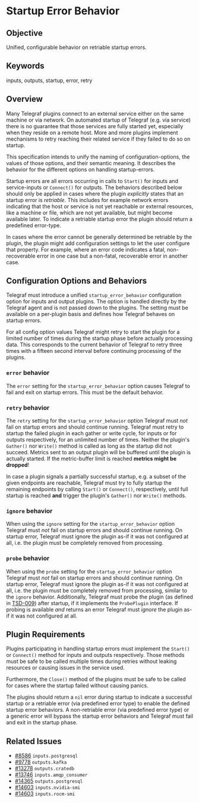 # Startup Error Behavior

## Objective

Unified, configurable behavior on retriable startup errors.

## Keywords

inputs, outputs, startup, error, retry

## Overview

Many Telegraf plugins connect to an external service either on the same machine
or via network. On automated startup of Telegraf (e.g. via service) there is no
guarantee that those services are fully started yet, especially when they reside
on a remote host. More and more plugins implement mechanisms to retry reaching
their related service if they failed to do so on startup.

This specification intends to unify the naming of configuration-options, the
values of those options, and their semantic meaning. It describes the behavior
for the different options on handling startup-errors.

Startup errors are all errors occurring in calls to `Start()` for inputs and
service-inputs or `Connect()` for outputs. The behaviors described below
should only be applied in cases where the plugin *explicitly* states that an
startup error is *retriable*. This includes for example network errors
indicating that the host or service is not yet reachable or external
resources, like a machine or file, which are not yet available, but might become
available later. To indicate a retriable startup error the plugin should return
a predefined error-type.

In cases where the error cannot be generally determined be retriable by
the plugin, the plugin might add configuration settings to let the user
configure that property. For example, where an error code indicates a fatal,
non-recoverable error in one case but a non-fatal, recoverable error in another
case.

## Configuration Options and Behaviors

Telegraf must introduce a unified `startup_error_behavior` configuration option
for inputs and output plugins. The option is handled directly by the Telegraf
agent and is not passed down to the plugins. The setting must be available on a
per-plugin basis and defines how Telegraf behaves on startup errors.

For all config option values Telegraf might retry to start the plugin for a
limited number of times during the startup phase before actually processing
data. This corresponds to the current behavior of Telegraf to retry three times
with a fifteen second interval before continuing processing of the plugins.

### `error` behavior

The `error` setting for the `startup_error_behavior` option causes Telegraf to
fail and exit on startup errors. This must be the default behavior.

### `retry` behavior

The `retry` setting for the `startup_error_behavior` option Telegraf must *not*
fail on startup errors and should continue running. Telegraf must retry to
startup the failed plugin in each gather or write cycle, for inputs or for
outputs respectively, for an unlimited number of times. Neither the
plugin's `Gather()` nor `Write()` method is called as long as the startup did
not succeed. Metrics sent to an output plugin will be buffered until the plugin
is actually started. If the metric-buffer limit is reached **metrics might be
dropped**!

In case a plugin signals a partially successful startup, e.g. a subset of the
given endpoints are reachable, Telegraf must try to fully startup the remaining
endpoints by calling `Start()` or `Connect()`, respectively, until full startup
is reached **and** trigger the plugin's `Gather()` nor `Write()` methods.

### `ignore` behavior

When using the `ignore` setting for the `startup_error_behavior` option Telegraf
must *not* fail on startup errors and should continue running. On startup error,
Telegraf must ignore the plugin as-if it was not configured at all, i.e. the
plugin must be completely removed from processing.

### `probe` behavior

When using the `probe` setting for the `startup_error_behavior` option Telegraf
must *not* fail on startup errors and should continue running. On startup error,
Telegraf must ignore the plugin as-if it was not configured at all, i.e. the
plugin must be completely removed from processing, similar to the `ignore`
behavior. Additionally, Telegraf must probe the plugin (as defined in
[TSD-009][tsd_009]) after startup, if it implements the `ProbePlugin` interface.
If probing is available *and* returns an error Telegraf must *ignore* the
plugin as-if it was not configured at all.

[tsd_009]: /docs/specs/tsd-009-probe-on-startup.md

## Plugin Requirements

Plugins participating in handling startup errors must implement the `Start()`
or `Connect()` method for inputs and outputs respectively. Those methods must be
safe to be called multiple times during retries without leaking resources or
causing issues in the service used.

Furthermore, the `Close()` method of the plugins must be safe to be called for
cases where the startup failed without causing panics.

The plugins should return a `nil` error during startup to indicate a successful
startup or a retriable error (via predefined error type) to enable the defined
startup error behaviors. A non-retriable error (via predefined error type) or
a generic error will bypass the startup error behaviors and Telegraf must fail
and exit in the startup phase.

## Related Issues

- [#8586](https://github.com/influxdata/telegraf/issues/8586) `inputs.postgresql`
- [#9778](https://github.com/influxdata/telegraf/issues/9778) `outputs.kafka`
- [#13278](https://github.com/influxdata/telegraf/issues/13278) `outputs.cratedb`
- [#13746](https://github.com/influxdata/telegraf/issues/13746) `inputs.amqp_consumer`
- [#14365](https://github.com/influxdata/telegraf/issues/14365) `outputs.postgresql`
- [#14603](https://github.com/influxdata/telegraf/issues/14603) `inputs.nvidia-smi`
- [#14603](https://github.com/influxdata/telegraf/issues/14603) `inputs.rocm-smi`

